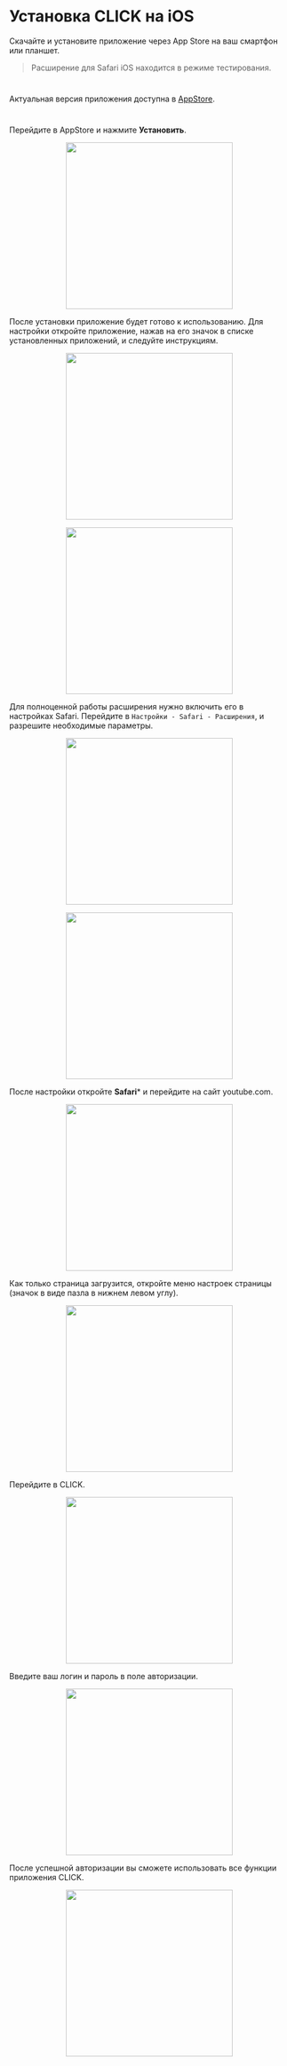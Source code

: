 # Установка CLICK на iOS

Скачайте и установите приложение через App Store на ваш смартфон или планшет.

> Расширение для Safari iOS находится в режиме тестирования.
>

#
Актуальная версия приложения доступна в [AppStore](https://apps.apple.com/us/app/click-watch-video/id6740205263).
#

Перейдите в AppStore и нажмите **Установить**. 

<p align="center"><img src="IMG_82C64D0B7C97-1.jpeg" width="300"></p> 

После установки приложение будет готово к использованию. Для настройки откройте приложение, нажав на его значок в списке установленных приложений, и следуйте инструкциям.

<p align="center"><img src="telegram-cloud-photo-size-2-5204198717534628112-y.jpg" width="300"></p> 
<p align="center"><img src="telegram-cloud-photo-size-2-5204198717534628111-y.jpg" width="300"></p> 

Для полноценной работы расширения нужно включить его в настройках Safari. Перейдите в `Настройки - Safari - Расширения`, и разрешите необходимые параметры.

<p align="center"><img src="telegram-cloud-photo-size-2-5204198717534628110-y.jpg" width="300"></p> 
<p align="center"><img src="telegram-cloud-photo-size-2-5204198717534628109-y.jpg" width="300"></p> 

После настройки откройте **Safari*** и перейдите на сайт youtube.com.

<p align="center"><img src="telegram-cloud-photo-size-2-5204198717534628136-y.jpg" width="300"></p> 

Как только страница загрузится, откройте меню настроек страницы (значок в виде пазла в нижнем левом углу).

<p align="center"><img src="telegram-cloud-photo-size-2-5204198717534628108-y.jpg" width="300"></p> 

Перейдите в CLICK.

<p align="center"><img src="telegram-cloud-photo-size-2-5204198717534628107-y.jpg" width="300"></p> 

Введите ваш логин и пароль в поле авторизации.

<p align="center"><img src="telegram-cloud-photo-size-2-5204198717534628105-y.jpg" width="300"></p> 

После успешной авторизации вы сможете использовать все функции приложения CLICK.

<p align="center"><img src="telegram-cloud-photo-size-2-5204198717534628104-y.jpg" width="300"></p> 

